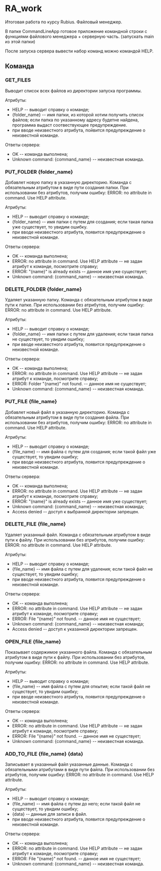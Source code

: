 # RA_work
Итоговая работа по курсу Rubius. Файловый менеджер.

В папке CommandLineApp готовое приложение командной строки с функциями файлового менеджера + серверную часть. (запускать main из этой папки)

После запуска сервера вывести набор команд можно командой HELP.

## Команда 
### GET_FILES
Выводит список всех файлов из директории запуска программы.

Атрибуты:
- HELP -- выводит справку о команде;
- {folder_name} -- имя папки, из которой хотим получить список файлов; если папка по указанному адресу будетне найдена, программа выдаст соотвествующее предупреждение.
- при вводе неизвестного атрибута, пойвится предупреждение о неизвестной команде.

Ответы сервера:
- OK -- команда выполнена;
- Unknown command: {command_name} -- неизвестная команда.

### PUT_FOLDER {folder_name}
Добавлет новую папку в указанную директорию. Команда с обязательным атрибутом в виде пути создания папки.
При использовании без атрибутов, получим ошибку: ERROR: no attribute in command. Use HELP attribute.

Атрибуты:
- HELP -- выводит справку о команде;
- {folder_name} -- имя папки с путем для создания; если такая папка уже существует, то увидим ошибку.
- при вводе неизвестного атрибута, появится предупреждение о неизвестной команде.

Ответы сервера:
- OK -- команда выполнена;
- ERROR: no attribute in command. Use HELP attribute -- не задан атрибут к команде, посмотрите справку; 
- ERROR: "{name}" is already exists -- данное имя уже существует;
- Unknown command: {command_name} -- неизвестная команда.

### DELETE_FOLDER {folder_name}
Удаляет указанную папку.
Команда с обязательным атрибутом в виде пути к папке.
При использовании без атрибутов, получим ошибку: ERROR: no attribute in command. Use HELP attribute.

Атрибуты:
- HELP -- выводит справку о команде;
- {folder_name} -- имя папки с путем для удаления; если такая папка не существует, то увидим ошибку;
- при вводе неизвестного атрибута, появится предупреждение о неизвестной команде.

Ответы сервера:
- OK -- команда выполнена;
- ERROR: no attribute in command. Use HELP attribute -- не задан атрибут к команде, посмотрите справку; 
- ERROR: Folder "{name}" not found. -- данное имя не существует;
- Unknown command: {command_name} -- неизвестная команда.

### PUT_FILE {file_name}
Добавлет новый файл в указанную директорию. 
Команда с обязательным атрибутом в виде пути создания файла.
При использовании без атрибутов, получим ошибку: ERROR: no attribute in command. Use HELP attribute.

Атрибуты:
- HELP -- выводит справку о команде;
- {file_name} -- имя файла с путем для создания; если такой файл уже существует, то увидим ошибку;
- при вводе неизвестного атрибута, появится предупреждение о неизвестной команде.

Ответы сервера:
- OK -- команда выполнена;
- ERROR: no attribute in command. Use HELP attribute -- не задан атрибут к команде, посмотрите справку; 
- ERROR: "{name}" is already exists -- данное имя уже существует;
- Unknown command: {command_name} -- неизвестная команда;
- Access denied -- доступ к выбранной директории запрещен.

### DELETE_FILE {file_name}
Удаляет указанный файл.
Команда с обязательным атрибутом в виде пути к файлу.
При использовании без атрибутов, получим ошибку: ERROR: no attribute in command. Use HELP attribute.

Атрибуты:
- HELP -- выводит справку о команде;
- {file_name} -- имя файла с путем для удаления; если такой файл не существует, то увидим ошибку;
- при вводе неизвестного атрибута, появится предупреждение о неизвестной команде.

Ответы сервера:
- OK -- команда выполнена;
- ERROR: no attribute in command. Use HELP attribute -- не задан атрибут к команде, посмотрите справку; 
- ERROR: File "{name}" not found. -- данное имя не существует;
- Unknown command: {command_name} -- неизвестная команда;
- Access denied -- доступ к указанной директории запрещен.

### OPEN_FILE {file_name}
Показывает содержимое указанного файла.
Команда с обязательным атрибутом в виде пути к файлу.
При использовании без атрибутов, получим ошибку: ERROR: no attribute in command. Use HELP attribute.

Атрибуты:
- HELP -- выводит справку о команде;
- {file_name} -- имя файла с путем для откытия; если такой файл не существует, то увидим ошибку;
- при вводе неизвестного атрибута, появится предупреждение о неизвестной команде.

Ответы сервера:
- OK -- команда выполнена;
- ERROR: no attribute in command. Use HELP attribute -- не задан атрибут к команде, посмотрите справку; 
- ERROR: File "{name}" not found. -- данное имя не существует;
- Unknown command: {command_name} -- неизвестная команда.

### ADD_TO_FILE {file_name} {data}
Записывает в указанный файл указанные данные.
Команда с обязательными атрибутами в виде пути файла.
При использовании без атрибутов, получим ошибку: ERROR: no attribute in command. Use HELP attribute.

Атрибуты:
- HELP -- выводит справку о команде;
- {file_name} -- имя файла с путем до него; если такой файл не существует, то увидим ошибку;
- {data} -- данные для записи в файл.
- при вводе неизвестного атрибута, появится предупреждение о неизвестной команде.

Ответы сервера:
- OK -- команда выполнена;
- ERROR: no attribute in command. Use HELP attribute -- не задан атрибут к команде, посмотрите справку; 
- ERROR: File "{name}" not found. -- данное имя не существует;
- Unknown command: {command_name} -- неизвестная команда.